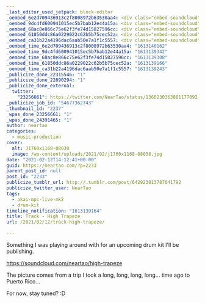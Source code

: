 ```yaml
---
_last_editor_used_jetpack: block-editor
_oembed_6e2d709436913c2f8008972b63530aa4: <div class="embed-soundcloud"><iframe title="High Trapeze by NearTao" width="750" height="400" scrolling="no" frameborder="no" src="https://w.soundcloud.com/player/?visual=true&url=https%3A%2F%2Fapi.soundcloud.com%2Ftracks%2F983862289&show_artwork=true&maxwidth=750&maxheight=1000&dnt=1"></iframe></div>
_oembed_9dc4fd600941015ec5b7bab12e44a15a: <div class="embed-soundcloud"><iframe title="Creating A Monster by NearTao" width="500" height="400" scrolling="no" frameborder="no" src="https://w.soundcloud.com/player/?visual=true&url=https%3A%2F%2Fapi.soundcloud.com%2Ftracks%2F980050900&show_artwork=true&maxwidth=500&maxheight=750&dnt=1"></iframe></div>
_oembed_68ac8e866c75e62f3fe74d15827596cc: <div class="embed-soundcloud"><iframe title="MPCBB302 - Take It Easy On You by NearTao" width="500" height="400" scrolling="no" frameborder="no" src="https://w.soundcloud.com/player/?visual=true&url=https%3A%2F%2Fapi.soundcloud.com%2Ftracks%2F982522171&show_artwork=true&maxwidth=500&maxheight=750&dnt=1"></iframe></div>
_oembed_61850ddc86a0229022c62b5b75cec52a: <div class="embed-soundcloud"><iframe title="High Trapeze by NearTao" width="584" height="400" scrolling="no" frameborder="no" src="https://w.soundcloud.com/player/?visual=true&url=https%3A%2F%2Fapi.soundcloud.com%2Ftracks%2F983862289&show_artwork=true&maxwidth=584&maxheight=876&dnt=1"></iframe></div>
_oembed_ca31b22a4196dac6aab50e7a1f1c5557: <div class="embed-soundcloud"><iframe title="High Trapeze by NearTao" width="500" height="400" scrolling="no" frameborder="no" src="https://w.soundcloud.com/player/?visual=true&url=https%3A%2F%2Fapi.soundcloud.com%2Ftracks%2F983862289&show_artwork=true&maxwidth=500&maxheight=750&dnt=1"></iframe></div>
_oembed_time_6e2d709436913c2f8008972b63530aa4: "1613140162"
_oembed_time_9dc4fd600941015ec5b7bab12e44a15a: "1613139342"
_oembed_time_68ac8e866c75e62f3fe74d15827596cc: "1613139308"
_oembed_time_61850ddc86a0229022c62b5b75cec52a: "1613139166"
_oembed_time_ca31b22a4196dac6aab50e7a1f1c5557: "1613139243"
_publicize_done_22315546: "1"
_publicize_done_22890294: "1"
_publicize_done_external:
  twitter:
    "23256661": https://twitter.com/NearTao/status/1360230363881177092
_publicize_job_id: "54677362743"
_thumbnail_id: "2237"
_wpas_done_23256661: "1"
_wpas_done_24391465: "1"
author: neartao
categories:
  - music-production
cover:
  alt: J1760x1168-08038
  image: /wp-content/uploads/2021/02/j1760x1168-08038.jpg
date: "2021-02-12T14:12:41+00:00"
guid: https://neartao.com/?p=2233
parent_post_id: null
post_id: "2233"
publicize_tumblr_url: http://.tumblr.com/post/642923013787041792
publicize_twitter_user: NearTao
tags:
  - akai-mpc-live-mk2
  - drum-kit
timeline_notification: "1613139164"
title: Track - High Trapeze
url: /2021/02/12/track-high-trapeze/

---
```

Something I was playing around with for an upcoming drum kit I'll be publishing.

https://soundcloud.com/neartao/high-trapeze

The picture comes from a trip I took a long, long, long, long... time ago to Puerto Rico...

For now, stay tuned? :D
